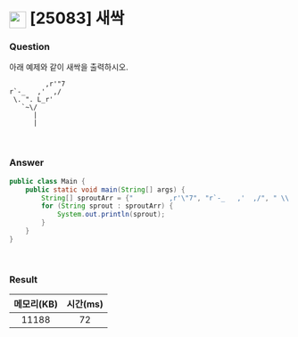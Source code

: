 <h1><img src="https://d2gd6pc034wcta.cloudfront.net/tier/1.svg" width="30" height="30" style="vertical-align: middle;"/> [25083] 새싹 </h1>

<h3>Question</h3>
아래 예제와 같이 새싹을 출력하시오.

```
         ,r'"7
r`-_   ,'  ,/
 \. ". L_r'
   `~\/
      |
      |
```

<br>

<h3>Answer</h3>


```java
public class Main {
	public static void main(String[] args) {
		String[] sproutArr = {"         ,r'\"7", "r`-_   ,'  ,/", " \\. \". L_r'", "   `~\\/", "      |", "      |" };
		for (String sprout : sproutArr) {
			System.out.println(sprout);
		}
	}
}
```

<br>

<h3>Result</h3>

|메모리(KB)| 시간(ms)|
|:---:|:---:|
|11188|72|

